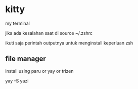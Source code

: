 # kitty
my terminal


jika ada kesalahan saat di source ~/.zshrc

ikuti saja perintah outputnya untuk menginstall keperluan zsh

## file manager


install using paru or yay or trizen

yay -S yazi


